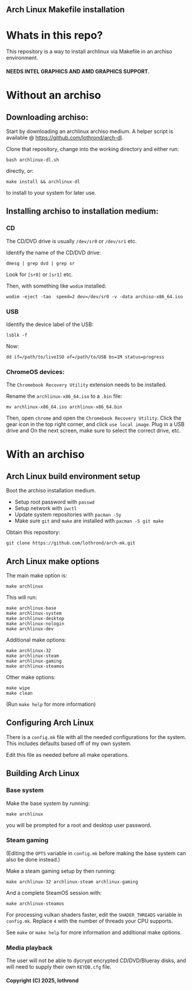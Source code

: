 Arch Linux Makefile installation 
---

# Whats in this repo?
This repository is a way to install archlinux via Makefile in an archiso environment.

#### NEEDS INTEL GRAPHICS AND AMD GRAPHICS SUPPORT.

# Without an archiso

## Downloading archiso:
Start by downloading an archlinux archiso medium.
A helper script is available @ https://github.com/lothrond/arch-dl.

Clone that repository, change into the working directory and either run:

	bash archlinux-dl.sh

directly, or:

	make install && archlinux-dl

to install to your system for later use.

## Installing archiso to installation medium:

### CD
The CD/DVD drive is usually `/dev/sr0` or `/dev/sr1` etc.

Identify the name of the CD/DVD drive: 

	dmesg | grep dvd | grep sr

Look for `[sr0]` or `[sr1]` etc.

Then, with something like `wodim` installed:

	wodim -eject -tao  speed=2 dev=/dev/sr0 -v -data archiso-x86_64.iso

### USB
Identify the device label of the USB:

	lsblk -f

Now:

	dd if=/path/to/liveISO of=/path/to/USB bs=1M status=progress

### ChromeOS devices:

The `Chromebook Recovery Utility` extension needs to be installed.

Rename the `archlinux-x86_64.iso` to a `.bin` file:

    mv archlinux-x86_64.iso archlinux-x86_64.bin

Then, open `chrome` and open the `Chromebook Recovery Utility`.
Click the gear icon in the top right corner, and click `use local image`.
Plug in a USB drive and On the next screen, make sure to select the correct drive, etc.

# With an archiso
## Arch Linux build environment setup
Boot the archiso installation medium.

* Setup root password with `passwd`
* Setup network with `iwctl`
* Update system repositories with `pacman -Sy`
* Make sure `git` and `make` are installed with `pacman -S git make`

Obtain this repository:

	git clone https://github.com/lothrond/arch-mk.git

## Arch Linux make options

The main make option is:

	make archlinux

This will run:

	make archlinux-base
	make archlinux-system
	make archlinux-desktop
	make archlinux-nologin
	make archlinux-dev

Additional make options:

	make archlinux-32
	make archlinux-steam
	make archlinux-gaming
	make archlinux-steamos

Other make options:

	make wipe
	make clean

(Run `make help` for more information)

## Configuring  Arch Linux

There is a `config.mk` file with all the needed configurations for the system.
This includes defaults based off of my own system.

Edit this file as needed before all make operations.

## Building Arch Linux

### Base system

Make the base system by running:

	make archlinux

you will be prompted for a root and desktop user password.

### Steam gaming

(Editing the `OPTS` variable in `config.mk` before making the base system can also be done instead.)

Make a steam gaming setup by then running:

	make archlinux-32 archlinux-steam archlinux-gaming

And a complete SteamOS session with:

	make archlinux-steamos

For processing vulkan shaders faster, edit the `SHADER_THREADS` variable in `config.mk`.
Replace `4` with the number of threads your CPU supports.

See `make` or `make help` for more information and additional make options.

### Media playback

The user will not be able to dycrypt encrypted CD/DVD/Blueray disks,
and will need to supply their own `KEYDB.cfg` file.

#### Copyright (C) 2025, lothrond <lothrond AT proton DOT me>
